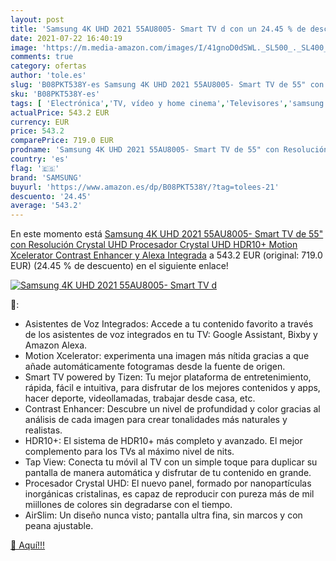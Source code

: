 ```yaml
---
layout: post
title: 'Samsung 4K UHD 2021 55AU8005- Smart TV d con un 24.45 % de descuento'
date: 2021-07-22 16:40:19
image: 'https://m.media-amazon.com/images/I/41gnoD0dSWL._SL500_._SL400_.jpg'
comments: true
category: ofertas
author: 'tole.es'
slug: 'B08PKT538Y-es Samsung 4K UHD 2021 55AU8005- Smart TV de 55" con...'
sku: 'B08PKT538Y-es'
tags: [ 'Electrónica','TV, vídeo y home cinema','Televisores','samsung','smart','tv', ]
actualPrice: 543.2 EUR
currency: EUR
price: 543.2
comparePrice: 719.0 EUR
prodname: 'Samsung 4K UHD 2021 55AU8005- Smart TV de 55" con Resolución Crystal UHD  Procesador Crystal UHD  HDR10+  Motion Xcelerator  Contrast Enhancer y Alexa Integrada'
country: 'es'
flag: '🇪🇸'
brand: 'SAMSUNG'
buyurl: 'https://www.amazon.es/dp/B08PKT538Y/?tag=tolees-21'
descuento: '24.45'
average: '543.2'
---
```


En este momento está [Samsung 4K UHD 2021 55AU8005- Smart TV de 55" con Resolución Crystal UHD  Procesador Crystal UHD  HDR10+  Motion Xcelerator  Contrast Enhancer y Alexa Integrada](https://www.amazon.es/dp/B08PKT538Y/?tag=tolees-21) a 543.2 EUR (original: 719.0 EUR) (24.45 %  de descuento) en el siguiente enlace!

[![Samsung 4K UHD 2021 55AU8005- Smart TV d](https://m.media-amazon.com/images/I/41gnoD0dSWL._SL500_._SL400_.jpg)](https://www.amazon.es/dp/B08PKT538Y/?tag=tolees-21)

🔎:

- Asistentes de Voz Integrados: Accede a tu contenido favorito a través de los asistentes de voz integrados en tu TV: Google Assistant, Bixby y Amazon Alexa.
- Motion Xcelerator: experimenta una imagen más nítida gracias a que añade automáticamente fotogramas desde la fuente de origen.
- Smart TV powered by Tizen: Tu mejor plataforma de entretenimiento, rápida, fácil e intuitiva, para disfrutar de los mejores contenidos y apps, hacer deporte, videollamadas, trabajar desde casa, etc.
- Contrast Enhancer: Descubre un nivel de profundidad y color gracias al análisis de cada imagen para crear tonalidades más naturales y realistas.
- HDR10+: El sistema de HDR10+ más completo y avanzado. El mejor complemento para los TVs al máximo nivel de nits.
- Tap View: Conecta tu móvil al TV con un simple toque para duplicar su pantalla de manera automática y disfrutar de tu contenido en grande.
- Procesador Crystal UHD: El nuevo panel, formado por nanopartículas inorgánicas cristalinas, es capaz de reproducir con pureza más de mil miillones de colores sin degradarse con el tiempo.
- AirSlim: Un diseño nunca visto; pantalla ultra fina, sin marcos y con peana ajustable.

[🛒 Aquí!!!](https://www.amazon.es/dp/B08PKT538Y/?tag=tolees-21)
